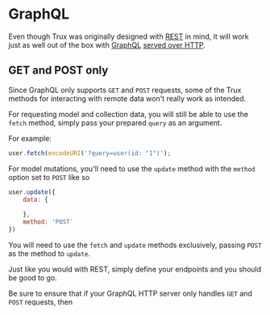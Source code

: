 # GraphQL

Even though Trux was originally designed with [REST](/usage/REST.md) in mind, it will work just as well out of the box with [GraphQL](http://graphql.org/) [served over HTTP](http://graphql.org/learn/serving-over-http/).

## GET and POST only

Since GraphQL only supports `GET` and `POST` requests, some of the Trux methods for interacting with remote data won't really work as intended. 

For requesting model and collection data, you will still be able to use the `fetch` method, simply pass your prepared `query` as an argument. 

For example:

```js
user.fetch(encodeURI('?query=user(id: "1")');
```

For model mutations, you'll need to use the `update` method with the `method` option set to `POST` like so

```js
user.update({
    data: {
        
    },
    method: 'POST'
})
``` 
You will need to use the `fetch` and `update` methods exclusively, passing `POST` as the method to `update`. 

Just like you would with REST, simply define your endpoints and you should be good to go. 

Be sure to ensure that if your GraphQL HTTP server only handles `GET` and `POST` requests, then 